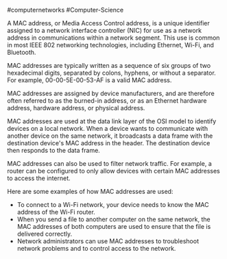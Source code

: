 #computernetworks #Computer-Science 

A MAC address, or Media Access Control address, is a unique identifier assigned to a network interface controller (NIC) for use as a network address in communications within a network segment. This use is common in most IEEE 802 networking technologies, including Ethernet, Wi-Fi, and Bluetooth.

MAC addresses are typically written as a sequence of six groups of two hexadecimal digits, separated by colons, hyphens, or without a separator. For example, 00-00-5E-00-53-AF is a valid MAC address.

MAC addresses are assigned by device manufacturers, and are therefore often referred to as the burned-in address, or as an Ethernet hardware address, hardware address, or physical address.

MAC addresses are used at the data link layer of the OSI model to identify devices on a local network. When a device wants to communicate with another device on the same network, it broadcasts a data frame with the destination device's MAC address in the header. The destination device then responds to the data frame.

MAC addresses can also be used to filter network traffic. For example, a router can be configured to only allow devices with certain MAC addresses to access the internet.

Here are some examples of how MAC addresses are used:

- To connect to a Wi-Fi network, your device needs to know the MAC address of the Wi-Fi router.
- When you send a file to another computer on the same network, the MAC addresses of both computers are used to ensure that the file is delivered correctly.
- Network administrators can use MAC addresses to troubleshoot network problems and to control access to the network.